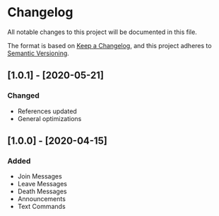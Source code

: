 # Changelog
All notable changes to this project will be documented in this file.

The format is based on [Keep a Changelog](https://keepachangelog.com/en/1.0.0/),
and this project adheres to [Semantic Versioning](https://semver.org/spec/v2.0.0.html).

## [1.0.1] - [2020-05-21]
### Changed
- References updated
- General optimizations

## [1.0.0] - [2020-04-15]
### Added
- Join Messages
- Leave Messages
- Death Messages
- Announcements
- Text Commands